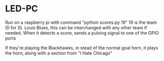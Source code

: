 # LED-PC

Run on a raspberry pi with command "python scores.py 19"
19 is the team ID for St. Louis Blues, this can be interchanged with any other team if needed.
When it detects a score, sends a pulsing signal to one of the GPIO ports

If they're playing the Blackhawks, in stead of the normal goal horn, it plays the horn, along with a section from "I Hate Chicago"
